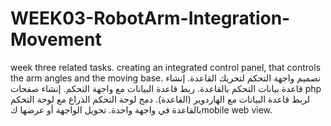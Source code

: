 # WEEK03-RobotArm-Integration-Movement
week three related tasks. creating an integrated control panel, that controls the arm angles and the moving base.
تصميم واجهة التحكم لتحريك القاعدة.
إنشاء قاعدة بيانات التحكم بالقاعدة.
ربط قاعدة البيانات مع واجهة التحكم.
إنشاء صفحات php  لربط قاعدة البيانات مع الهاردوير (القاعدة).
دمج لوحة التحكم الذراع مع لوحة التحكم بالقاعدة في واجهة واحدة.
تحويل الواجهة أو عرضها كmobile web view. 
